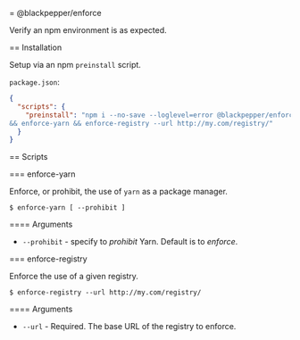 = @blackpepper/enforce

Verify an npm environment is as expected.

== Installation

Setup via an npm `preinstall` script.

`package.json`:

```json
{
  "scripts": {
    "preinstall": "npm i --no-save --loglevel=error @blackpepper/enforce
&& enforce-yarn && enforce-registry --url http://my.com/registry/"
  }
}
```

== Scripts

=== enforce-yarn

Enforce, or prohibit, the use of `yarn` as a package manager.

```
$ enforce-yarn [ --prohibit ]
```

==== Arguments

* `--prohibit` - specify to *prohibit* Yarn. Default is to *enforce*.

=== enforce-registry

Enforce the use of a given registry.

```
$ enforce-registry --url http://my.com/registry/
```

==== Arguments

* `--url` - Required. The base URL of the registry to enforce.
